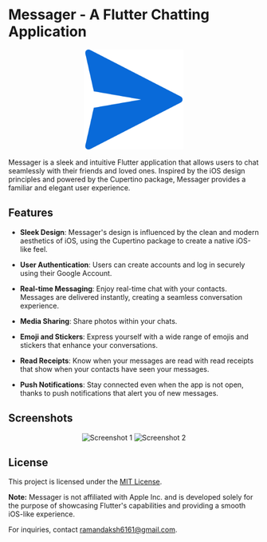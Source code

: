 # Messager - A Flutter Chatting Application

<p align="center">
  <img src="images/icon.png" alt="Messager Logo" width="200" height="200">
</p>

Messager is a sleek and intuitive Flutter application that allows users to chat seamlessly with their friends and loved ones. Inspired by the iOS design principles and powered by the Cupertino package, Messager provides a familiar and elegant user experience.

## Features

- **Sleek Design**: Messager's design is influenced by the clean and modern aesthetics of iOS, using the Cupertino package to create a native iOS-like feel.

- **User Authentication**: Users can create accounts and log in securely using their Google Account.

- **Real-time Messaging**: Enjoy real-time chat with your contacts. Messages are delivered instantly, creating a seamless conversation experience.

- **Media Sharing**: Share photos within your chats.

- **Emoji and Stickers**: Express yourself with a wide range of emojis and stickers that enhance your conversations.

- **Read Receipts**: Know when your messages are read with read receipts that show when your contacts have seen your messages.

- **Push Notifications**: Stay connected even when the app is not open, thanks to push notifications that alert you of new messages.


## Screenshots

<p align="center">
  <img src="images/screenshot_1.png" alt="Screenshot 1" width="250">
  <img src="images/screenshot_2.png" alt="Screenshot 2" width="250">
</p>

## License

This project is licensed under the [MIT License](LICENSE).

**Note:** Messager is not affiliated with Apple Inc. and is developed solely for the purpose of showcasing Flutter's capabilities and providing a smooth iOS-like experience.

For inquiries, contact [ramandaksh6161@gmail.com](mailto:ramandaksh6161@gmail.com).
